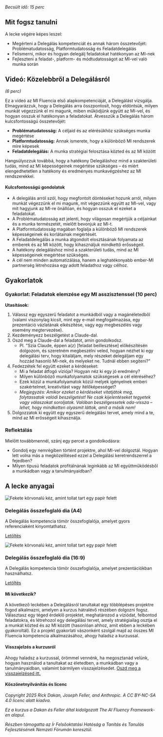 *Becsült idő: 15 perc*

## Mit fogsz tanulni

A lecke végére képes leszel:

*   Megérteni a Delegálás kompetenciát és annak három összetevőjét: Problématudatosság, Platformtudatosság és Feladatdelegálás
*   Felismerni, mikor és hogyan delegálj feladatokat hatékonyan az MI-nek
*   Fejleszteni a feladat-, platform- és módtudatosságot az MI-vel való munka során

## Videó: Közelebbről a Delegálásról

*(6 perc)*

Ez a videó az MI Fluencia első alapkompetenciáját, a Delegálást vizsgálja. Elmagyarázzuk, hogy a Delegálás arra összpontosít, hogy eldöntsük, milyen munkát végezzünk el mi magunk, miben működjünk együtt az MI-vel, és hogyan osszuk el hatékonyan a feladatokat. Átvesszük a Delegálás három kulcsfontosságú összetevőjét:

*   **Problématudatosság:** A céljaid és az elérésükhöz szükséges munka megértése
*   **Platformtudatosság:** Annak ismerete, hogy a különböző MI rendszerek mire képesek
*   **Feladatdelegálás:** A munka stratégiai felosztása közted és az MI között

Hangsúlyozzuk továbbá, hogy a hatékony Delegáláshoz mind a szakterületi tudás, mind az MI képességeinek megértése szükséges – és miért elengedhetetlen a hatékony és eredményes munkavégzéshez az MI rendszerekkel.

#### Kulcsfontosságú gondolatok

*   A delegálás arról szól, hogy megfontolt döntéseket hozunk arról, milyen munkát végezzünk el mi magunk, mit végezzünk együtt az MI-vel, vagy mit hagyjunk az MI-re önállóan, és hogyan osszuk el ezeket a feladatokat.
*   A Problématudatosság azt jelenti, hogy világosan megértjük a céljainkat és a munka természetét, mielőtt bevonjuk az MI-t.
*   A Platformtudatosság magában foglalja a különböző MI rendszerek képességeinek és korlátainak megértését.
*   A Feladatdelegálás a munka átgondolt elosztásának folyamata az emberek és az MI között, hogy kihasználjuk mindkettő erősségeit.
*   A hatékony delegáláshoz mind a szakterületi tudás, mind az MI képességeinek megértése szükséges.
*   A cél nem minden automatizálása, hanem a leghatékonyabb ember-MI partnerség létrehozása egy adott feladathoz vagy célhoz.

## Gyakorlatok

### Gyakorlat: Feladatok elemzése egy MI asszisztenssel (10 perc)

**Utasítások:**

1.  Válassz egy egyszerű feladatot a munkádból vagy a magánéletedből (valami viszonylag kicsit, mint egy e-mail megfogalmazása, egy prezentáció vázlatának elkészítése, vagy egy megbeszélés vagy esemény megtervezése).
2.  Kezdeményezz beszélgetést a Claude-dal.
3.  Oszd meg a Claude-dal a feladatot, amin gondolkodsz.
    *   Pl. "Szia Claude, éppen a(z) [feladat beillesztése] előkészítésén dolgozom, és szeretném megbeszélni veled, hogyan nézhet ki egy delegálási terv, hogy kitaláljam, mely részeket delegáljam egy hozzád hasonló MI-nek, és melyeket ne. Tudnál ebben segíteni?"
4.  Fedezzétek fel együtt ezeket a kérdéseket:
    *   Mi a feladat átfogó víziója? Hogyan néz ki egy jó eredmény?
    *   Milyen különböző munkafolyamatok szükségesek a cél eléréséhez?
    *   Ezek közül a munkafolyamatok közül melyek igényelnek emberi szakértelmet, kreativitást vagy ítélőképességet?
    *   *Megjegyzés: Amikor ezeket a kérdéseket vitatjátok meg, folytassatok valódi beszélgetést! Ne csak kijelentéseket tegyetek vagy válaszokat soroljatok. Valóban beszélgessetek oda-vissza – lehet, hogy mindketten olyasmit láttok, amit a másik nem!*
5.  Dolgozzatok ki együtt egy egyszerű delegálási tervet, amely mind a te, mind az MI erősségeit kihasználja.

### Reflektálás

Mielőtt továbbmennél, szánj egy percet a gondolkodásra:

*   Gondolj egy nemrégiben történt projektre, ahol MI-vel dolgoztál. Hogyan lett volna más a megközelítésed ezzel a Delegálási keretrendszerrel a fejedben?
*   Milyen típusú feladatok profitálnának leginkább az MI együttműködésből a munkádban vagy a tanulmányaidban?

## A lecke anyagai

![Fekete körvonalú kéz, amint tollat tart egy papír felett](https://www-cdn.anthropic.com/images/4zrzovbb/website/e49095f60a526acd2d62d858ad82feef5bdb334e-1000x1000.svg)

### Delegálás összefoglaló dia (A4)

A Delegálás kompetencia tömör összefoglalója, amelyet gyors referenciaként kinyomtathatsz.

[Letöltés](./pamphlets/470922b2df5bc274a529eb542295192488db49d0.pdf)

![Fekete körvonalú kéz, amint tollat tart egy papír felett](https://www-cdn.anthropic.com/images/4zrzovbb/website/e49095f60a526acd2d62d858ad82feef5bdb334e-1000x1000.svg)

### Delegálás összefoglaló dia (16:9)

A Delegálás kompetencia tömör összefoglalója, amelyet prezentációkban használhatsz.

[Letöltés](./pamphlets/735241c3b91699d1f4aa9422c081ae4eeefc2586.pdf)

#### **Mi következik?**

A következő leckében a Delegálásról tanultakat egy többlépéses projektre fogod alkalmazni, amelyen a kurzus hátralévő részében dolgozni fogsz. Választasz egy téged érdeklő projektet, meghatározod a víziódat, felbontod feladatokra, és létrehozol egy delegálási tervet, amely stratégiailag osztja el a munkát közted és az MI között (hasonlóan ahhoz, amit ebben a leckében gyakoroltál). Ez a projekt gyakorlati vászonként szolgál majd az összes MI Fluencia kompetencia alkalmazásához, ahogy haladsz a kurzussal.

#### Visszajelzés a kurzusról

Ahogy haladsz a kurzussal, örömmel vennénk, ha megosztanád velünk, hogyan használod a tanultakat az életedben, a munkádban vagy a tanulmányaidban, valamint bármilyen visszajelzésedet. [Oszd meg a visszajelzésed itt.](https://forms.gle/zURqLbVgdDqGhHZk9)

#### Köszönetnyilvánítás és licenc

*Copyright 2025 Rick Dakan, Joseph Feller, and Anthropic. A CC BY-NC-SA 4.0 licenc alatt kiadva.*

*Ez a kurzus a Dakan és Feller által kidolgozott The AI Fluency Framework-en alapul.*

*Részben támogatta az Ír Felsőoktatási Hatóság a Tanítás és Tanulás Fejlesztésének Nemzeti Fórumán keresztül.*